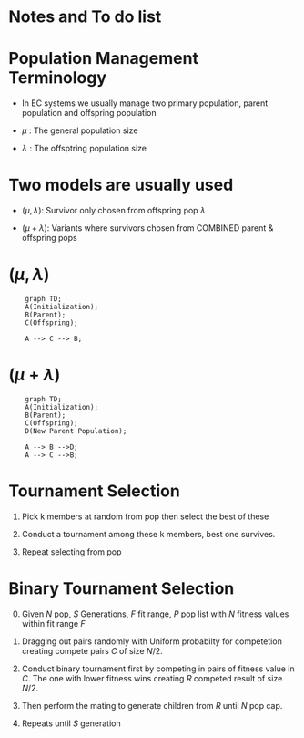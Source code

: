 # Notes and To do list

# Population Management Terminology
- In EC systems we usually manage two primary population, parent population and offspring population

- $\mu$ : The general population size
- $\lambda$ : The offsptring population size

# Two models are usually used
- $(\mu,\lambda)$: Survivor only chosen from offspring pop $\lambda$

- $(\mu + \lambda)$: Variants where survivors chosen from COMBINED parent & offspring pops


# $(\mu,\lambda)$

```mermaid
    graph TD;
    A(Initialization);
    B(Parent);
    C(Offspring);

    A --> C --> B;

```

# $(\mu + \lambda)$

```mermaid
    graph TD;
    A(Initialization);
    B(Parent);
    C(Offspring);
    D(New Parent Population);

    A --> B -->D;
    A --> C -->B;

```

# Tournament Selection

1. Pick k members at random from pop then select the best of these

2. Conduct a tournament among these k members, best one survives.

3. Repeat selecting from pop

# Binary Tournament Selection

0. Given $N$ pop, $S$ Generations, $F$ fit range, $P$ pop list with $N$ fitness values within fit range $F$

1. Dragging out pairs randomly with Uniform probabilty for competetion creating compete pairs $C$ of size $N/2$.

2. Conduct binary tournament first by competing in pairs of fitness value in $C$. The one with lower fitness wins creating $R$ competed result of size $N/2$.

3. Then perform the mating to generate children from $R$ until $N$ pop cap.

4. Repeats until $S$ generation
